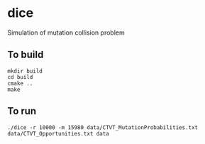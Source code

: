 # dice
Simulation of mutation collision problem

## To build
    mkdir build
    cd build
    cmake ..
    make

## To run
    ./dice -r 10000 -m 15980 data/CTVT_MutationProbabilities.txt data/CTVT_Opportunities.txt data
